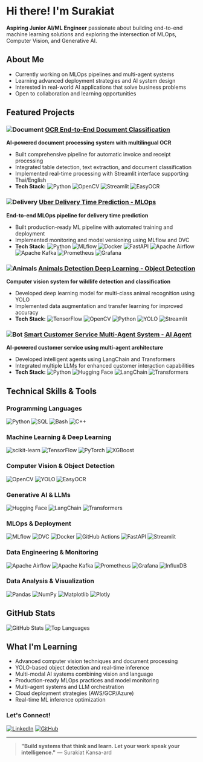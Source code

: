 # Hi there! I'm Surakiat
**Aspiring Junior AI/ML Engineer** passionate about building end-to-end machine learning solutions and exploring the intersection of MLOps, Computer Vision, and Generative AI.

## About Me
- Currently working on MLOps pipelines and multi-agent systems
- Learning advanced deployment strategies and AI system design
- Interested in real-world AI applications that solve business problems
- Open to collaboration and learning opportunities

## Featured Projects

### ![Document](https://img.shields.io/badge/Document-Processing-blue) [OCR End-to-End Document Classification](https://github.com/SurakiatP/OCR-END-TO-END-DOCUMENT-CLASSIFICATION)
**AI-powered document processing system with multilingual OCR**
- Built comprehensive pipeline for automatic invoice and receipt processing
- Integrated table detection, text extraction, and document classification
- Implemented real-time processing with Streamlit interface supporting Thai/English
- **Tech Stack:** ![Python](https://img.shields.io/badge/-Python-3776AB?logo=python&logoColor=white) ![OpenCV](https://img.shields.io/badge/-OpenCV-5C3EE8?logo=opencv&logoColor=white) ![Streamlit](https://img.shields.io/badge/-Streamlit-FF4B4B?logo=streamlit&logoColor=white) ![EasyOCR](https://img.shields.io/badge/-EasyOCR-FF69B4?logoColor=white)

### ![Delivery](https://img.shields.io/badge/Delivery-Prediction-green) [Uber Delivery Time Prediction - MLOps](https://github.com/SurakiatP/uber-delivery-time-prediction-mlops)
**End-to-end MLOps pipeline for delivery time prediction**
- Built production-ready ML pipeline with automated training and deployment
- Implemented monitoring and model versioning using MLflow and DVC
- **Tech Stack:** ![Python](https://img.shields.io/badge/-Python-3776AB?logo=python&logoColor=white) ![MLflow](https://img.shields.io/badge/-MLflow-0194E2?logo=mlflow&logoColor=white) ![Docker](https://img.shields.io/badge/-Docker-2496ED?logo=docker&logoColor=white) ![FastAPI](https://img.shields.io/badge/-FastAPI-009688?logo=fastapi&logoColor=white) ![Apache Airflow](https://img.shields.io/badge/-Apache%20Airflow-017CEE?logo=apacheairflow&logoColor=white) ![Apache Kafka](https://img.shields.io/badge/-Apache%20Kafka-231F20?logo=apachekafka&logoColor=white) ![Prometheus](https://img.shields.io/badge/-Prometheus-E6522C?logo=prometheus&logoColor=white) ![Grafana](https://img.shields.io/badge/-Grafana-F46800?logo=grafana&logoColor=white)

### ![Animals](https://img.shields.io/badge/Animal-Detection-orange) [Animals Detection Deep Learning - Object Detection](https://github.com/SurakiatP/animals-detection-DeepLearning)
**Computer vision system for wildlife detection and classification**
- Developed deep learning model for multi-class animal recognition using YOLO
- Implemented data augmentation and transfer learning for improved accuracy
- **Tech Stack:** ![TensorFlow](https://img.shields.io/badge/-TensorFlow-FF6F00?logo=tensorflow&logoColor=white) ![OpenCV](https://img.shields.io/badge/-OpenCV-5C3EE8?logo=opencv&logoColor=white) ![Python](https://img.shields.io/badge/-Python-3776AB?logo=python&logoColor=white) ![YOLO](https://img.shields.io/badge/-YOLO-00FFFF?logoColor=black) ![Streamlit](https://img.shields.io/badge/-Streamlit-FF4B4B?logo=streamlit&logoColor=white)

### ![Bot](https://img.shields.io/badge/AI-Assistant-purple) [Smart Customer Service Multi-Agent System - AI Agent](https://github.com/SurakiatP/SurakiatP-Smart-Customer-Service-Multi-Agent-System-)
**AI-powered customer service using multi-agent architecture**
- Developed intelligent agents using LangChain and Transformers
- Integrated multiple LLMs for enhanced customer interaction capabilities
- **Tech Stack:** ![Python](https://img.shields.io/badge/-Python-3776AB?logo=python&logoColor=white) ![Hugging Face](https://img.shields.io/badge/-Hugging%20Face-FFD21E?logo=huggingface&logoColor=black) ![LangChain](https://img.shields.io/badge/-LangChain-1C3C3C?logoColor=white)
![Transformers](https://img.shields.io/badge/-Transformers-FF6F61?logoColor=white)

## Technical Skills & Tools

### **Programming Languages**
![Python](https://img.shields.io/badge/-Python-3776AB?logo=python&logoColor=white)
![SQL](https://img.shields.io/badge/-SQL-4479A1?logo=postgresql&logoColor=white)
![Bash](https://img.shields.io/badge/-Bash-4EAA25?logo=gnubash&logoColor=white)
![C++](https://img.shields.io/badge/-C++-00599C?logo=cplusplus&logoColor=white)

### **Machine Learning & Deep Learning**
![scikit-learn](https://img.shields.io/badge/-scikit--learn-F7931E?logo=scikitlearn&logoColor=white)
![TensorFlow](https://img.shields.io/badge/-TensorFlow-FF6F00?logo=tensorflow&logoColor=white)
![PyTorch](https://img.shields.io/badge/-PyTorch-EE4C2C?logo=pytorch&logoColor=white)
![XGBoost](https://img.shields.io/badge/-XGBoost-FF6600?logoColor=white)

### **Computer Vision & Object Detection**
![OpenCV](https://img.shields.io/badge/-OpenCV-5C3EE8?logo=opencv&logoColor=white)
![YOLO](https://img.shields.io/badge/-YOLO-00FFFF?logoColor=black)
![EasyOCR](https://img.shields.io/badge/-EasyOCR-FF69B4?logoColor=white)

### **Generative AI & LLMs**
![Hugging Face](https://img.shields.io/badge/-Hugging%20Face-FFD21E?logo=huggingface&logoColor=black)
![LangChain](https://img.shields.io/badge/-LangChain-1C3C3C?logoColor=white)
![Transformers](https://img.shields.io/badge/-Transformers-FF6F61?logoColor=white)

### **MLOps & Deployment**
![MLflow](https://img.shields.io/badge/-MLflow-0194E2?logo=mlflow&logoColor=white)
![DVC](https://img.shields.io/badge/-DVC-13ADC7?logo=dvc&logoColor=white)
![Docker](https://img.shields.io/badge/-Docker-2496ED?logo=docker&logoColor=white)
![GitHub Actions](https://img.shields.io/badge/-GitHub%20Actions-2088FF?logo=githubactions&logoColor=white)
![FastAPI](https://img.shields.io/badge/-FastAPI-009688?logo=fastapi&logoColor=white)
![Streamlit](https://img.shields.io/badge/-Streamlit-FF4B4B?logo=streamlit&logoColor=white)

### **Data Engineering & Monitoring**
![Apache Airflow](https://img.shields.io/badge/-Apache%20Airflow-017CEE?logo=apacheairflow&logoColor=white)
![Apache Kafka](https://img.shields.io/badge/-Apache%20Kafka-231F20?logo=apachekafka&logoColor=white)
![Prometheus](https://img.shields.io/badge/-Prometheus-E6522C?logo=prometheus&logoColor=white)
![Grafana](https://img.shields.io/badge/-Grafana-F46800?logo=grafana&logoColor=white)
![InfluxDB](https://img.shields.io/badge/-InfluxDB-22ADF6?logo=influxdb&logoColor=white)

### **Data Analysis & Visualization**
![Pandas](https://img.shields.io/badge/-Pandas-150458?logo=pandas&logoColor=white)
![NumPy](https://img.shields.io/badge/-NumPy-013243?logo=numpy&logoColor=white)
![Matplotlib](https://img.shields.io/badge/-Matplotlib-11557C?logoColor=white)
![Plotly](https://img.shields.io/badge/-Plotly-3F4F75?logo=plotly&logoColor=white)

## GitHub Stats
![GitHub Stats](https://github-readme-stats.vercel.app/api?username=SurakiatP&show_icons=true&theme=radical)
![Top Languages](https://github-readme-stats.vercel.app/api/top-langs/?username=SurakiatP&layout=compact&theme=radical)

## What I'm Learning
- Advanced computer vision techniques and document processing
- YOLO-based object detection and real-time inference
- Multi-modal AI systems combining vision and language
- Production-ready MLOps practices and model monitoring
- Multi-agent systems and LLM orchestration  
- Cloud deployment strategies (AWS/GCP/Azure)
- Real-time ML inference optimization

### Let's Connect!
[![LinkedIn](https://img.shields.io/badge/LinkedIn-0A66C2?logo=linkedin&logoColor=white)](https://www.linkedin.com/in/surakiat-kansa-ard-171942351/)
[![GitHub](https://img.shields.io/badge/GitHub-181717?logo=github&logoColor=white)](https://github.com/SurakiatP)

---
> **"Build systems that think and learn. Let your work speak your intelligence."** — Surakiat Kansa-ard
